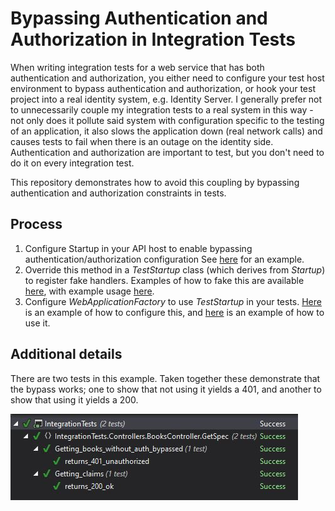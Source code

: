 # Bypassing Authentication and Authorization in Integration Tests

When writing integration tests for a web service that has both authentication and authorization,
you either need to configure your test host environment to bypass authentication and authorization,
or hook your test project into a real identity system, e.g. Identity Server. I generally prefer
not to unnecessarily couple my integration tests to a real system in this way - not only does it
pollute said system with configuration specific to the testing of an application, it also slows
the application down (real network calls) and causes tests to fail when there is an outage on the
identity side. Authentication and authorization are important to test, but you don't need to do it
on every integration test.

This repository demonstrates how to avoid this coupling by bypassing authentication and authorization
constraints in tests.

## Process

1. Configure Startup in your API host to enable bypassing authentication/authorization configuration
See [here](IdentityServer/Startup.cs#L23) for an example.
2. Override this method in a *TestStartup* class (which derives from *Startup*) to register fake handlers.
Examples of how to fake this are available [here](IntegrationTests/Infrastructure/Security), with example
usage [here](IntegrationTests/Infrastructure/Hosting/TestStartup.cs).
3. Configure *WebApplicationFactory* to use *TestStartup* in your tests.
[Here](IntegrationTests/Infrastructure/Hosting/MyWebApplicationFactory.cs) is an example of how to
configure this, and [here](IntegrationTests/Controllers/BooksController/GetSpec/Getting_claims.cs#L17)
is an example of how to use it.

## Additional details

There are two tests in this example. Taken together these demonstrate that the bypass works; one to
show that not using it yields a 401, and another to show that using it yields a 200.

![tests screenshot](tests.jpg)